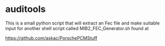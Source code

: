 # auditools

This is a small python script that will extract an Fec file and make suitable input for another shell script called MIB2_FEC_Generator.sh found at

https://github.com/askac/PorschePCMStuff

